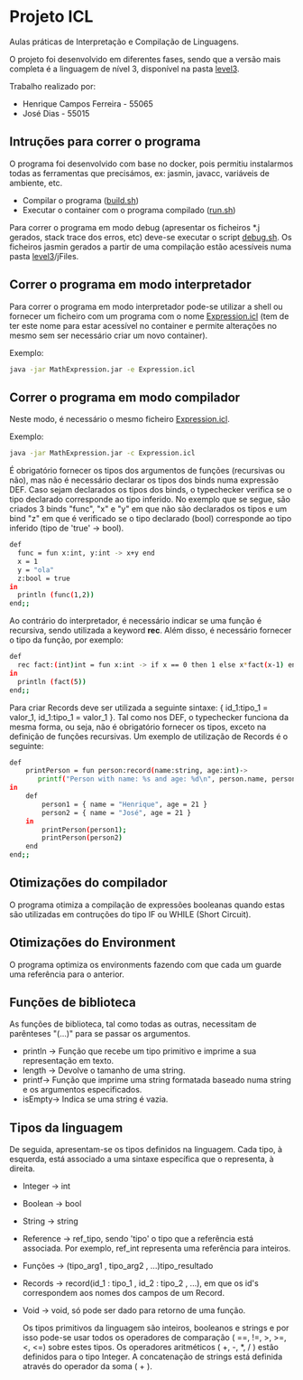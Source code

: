 # Projeto ICL

Aulas práticas de Interpretação e Compilação de Linguagens.

O projeto foi desenvolvido em diferentes fases, sendo que a versão mais completa é a linguagem de nível 3, disponível na pasta [level3](https://github.com/henriquej-0904/icl-aulas/tree/main/level3).

Trabalho realizado por:

- Henrique Campos Ferreira - 55065
- José Dias - 55015


## Intruções para correr o programa

O programa foi desenvolvido com base no docker, pois permitiu instalarmos todas as ferramentas que precisámos, ex: jasmin, javacc, variáveis de ambiente, etc.

- Compilar o programa ([build.sh](https://github.com/henriquej-0904/icl-aulas/blob/main/level3/build.sh))
- Executar o container com o programa compilado ([run.sh](https://github.com/henriquej-0904/icl-aulas/blob/main/level3/run.sh))

Para correr o programa em modo debug (apresentar os ficheiros \*.j gerados, stack trace dos erros, etc) deve-se executar o script [debug.sh](https://github.com/henriquej-0904/icl-aulas/blob/main/level3/debug.sh). Os ficheiros jasmin gerados a partir de uma compilação estão acessíveis numa pasta [level3](https://github.com/henriquej-0904/icl-aulas/blob/main/level3)/jFiles.
  
## Correr o programa em modo interpretador

Para correr o programa em modo interpretador pode-se utilizar a shell ou fornecer um ficheiro com um programa com o nome [Expression.icl](https://github.com/henriquej-0904/icl-aulas/blob/main/level3/Expression.icl) (tem de ter este nome para estar acessível no container e permite alterações no mesmo sem ser necessário criar um novo container).
  
Exemplo:
```bash
java -jar MathExpression.jar -e Expression.icl

```
## Correr o programa em modo compilador
  
Neste modo, é necessário o mesmo ficheiro [Expression.icl](https://github.com/henriquej-0904/icl-aulas/blob/main/level3/Expression.icl).

Exemplo:
```bash
java -jar MathExpression.jar -c Expression.icl

```

É obrigatório fornecer os tipos dos argumentos de funções (recursivas ou não), mas não é necessário declarar os tipos dos binds numa expressão DEF. Caso sejam declarados os tipos dos binds, o typechecker verifica se o tipo declarado corresponde ao tipo inferido. No exemplo que se segue, são criados 3 binds "func", "x" e "y" em que não são declarados os tipos e um bind "z" em que é verificado se o tipo declarado (bool) corresponde ao tipo inferido (tipo de 'true' -> bool).


```bash
def
  func = fun x:int, y:int -> x+y end
  x = 1
  y = "ola"
  z:bool = true
in
  println (func(1,2))
end;;

```
  
Ao contrário do interpretador, é necessário indicar se uma função é recursiva, sendo utilizada a keyword **rec**. Além disso, é necessário fornecer o tipo da função, por exemplo:
  
```bash
def
  rec fact:(int)int = fun x:int -> if x == 0 then 1 else x*fact(x-1) end end
in
  println (fact(5))
end;;

```

Para criar Records deve ser utilizada a seguinte sintaxe: { id_1:tipo_1 = valor_1, id_1:tipo_1 = valor_1 }. Tal como nos DEF, o typechecker funciona da mesma forma, ou seja, não é obrigatório fornecer os tipos, exceto na definição de funções recursivas. Um exemplo de utilização de Records é o seguinte:

```bash
def
    printPerson = fun person:record(name:string, age:int)->
       printf("Person with name: %s and age: %d\n", person.name, person.age) end
in
    def
        person1 = { name = "Henrique", age = 21 }
        person2 = { name = "José", age = 21 }
    in
        printPerson(person1);
        printPerson(person2)
    end
end;;

```

## Otimizações do compilador

O programa otimiza a compilação de expressões booleanas quando estas são utilizadas em contruções do tipo IF ou WHILE (Short Circuit).

## Otimizações do Environment
O programa optimiza os environments fazendo com que cada um guarde uma referência para o anterior.

## Funções de biblioteca

As funções de biblioteca, tal como todas as outras, necessitam de parênteses "(...)" para se passar os argumentos.

- println -> Função que recebe um tipo primitivo e imprime a sua representação em texto.
- length -> Devolve o tamanho de uma string.
- printf->  Função que imprime uma string formatada baseado numa string e os argumentos especificados.
- isEmpty-> Indica se uma string é vazia.

## Tipos da linguagem
De seguida, apresentam-se os tipos definidos na linguagem. Cada tipo, à esquerda, está associado a uma sintaxe específica que o representa, à direita.

- Integer -> int
- Boolean -> bool
- String -> string
- Reference -> ref_tipo, sendo 'tipo' o tipo que a referência está associada. Por exemplo, ref_int representa uma referência para inteiros.
- Funções -> (tipo_arg1 , tipo_arg2 , ...)tipo_resultado
- Records -> record(id_1 : tipo_1 , id_2 : tipo_2 , ...), em que os id's correspondem aos nomes dos campos de um Record.
- Void -> void, só pode ser dado para retorno de uma função.
  
  Os tipos primitivos da linguagem são inteiros, booleanos e strings e por isso pode-se usar todos os operadores de comparação ( ==, !=, >, >=, <, <=) sobre estes tipos.
  Os operadores aritméticos ( +, -, \*, / ) estão definidos para o tipo Integer.
  A concatenação de strings está definida através do operador da soma ( + ).
  
  
  
  
  
  
  
  
  
  
  
  
